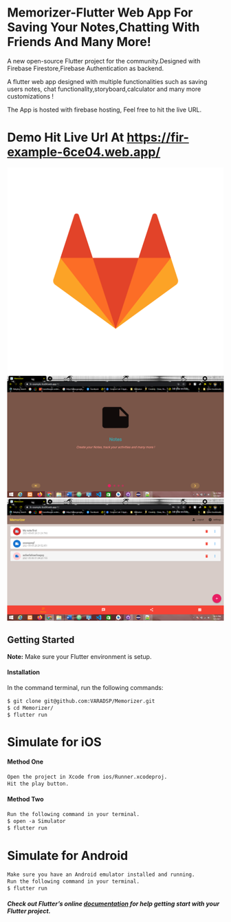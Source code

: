 # Memorizer-Flutter Web App For Saving Your Notes,Chatting With Friends And Many More!

A new open-source Flutter project for the community.Designed with Firebase Firestore,Firebase Authentication as backend.

A flutter web app designed with multiple functionalities such as saving users notes, chat functionality,storyboard,calculator and many more customizations !

The App is hosted with firebase hosting, Feel free to hit the live URL.

# Demo Hit Live Url At https://fir-example-6ce04.web.app/
![Demo](https://github.com/VARADSP/Memorizer-A-Flutter-Web-App/blob/main/assets/loginlogo.png)
![Demo](https://github.com/VARADSP/Memorizer-A-Flutter-Web-App/blob/main/scr1.png)
![Demo](https://github.com/VARADSP/Memorizer-A-Flutter-Web-App/blob/main/scr2.png)

## Getting Started
**Note:** Make sure your Flutter environment is setup.

#### Installation

In the command terminal, run the following commands:

    $ git clone git@github.com:VARADSP/Memorizer.git
    $ cd Memorizer/
    $ flutter run

# Simulate for iOS
#### Method One
    
    Open the project in Xcode from ios/Runner.xcodeproj.
    Hit the play button.

#### Method Two

    Run the following command in your terminal.
    $ open -a Simulator
    $ flutter run

# Simulate for Android

    Make sure you have an Android emulator installed and running.
    Run the following command in your terminal.
    $ flutter run

##### Check out Flutter’s online [documentation](http://flutter.io/) for help getting start with your Flutter project.

